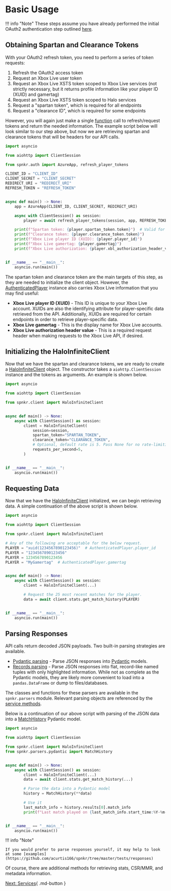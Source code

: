 # Basic Usage

!!! info "Note"
    These steps assume you have already performed the initial OAuth2 authentication step outlined [here](getting-started.md#initial-authentication).

## Obtaining Spartan and Clearance Tokens

With your OAuth2 refresh token, you need to perform a series of token requests:

1. Refresh the OAuth2 access token
1. Request an Xbox Live user token
1. Request an Xbox Live XSTS token scoped to Xbox Live services (not strictly necessary, but it returns profile information like your player ID (XUID) and gamertag)
1. Request an Xbox Live XSTS token scoped to Halo services
1. Request a "spartan token", which is required for all endpoints
1. Request a "clearance ID", which is required for some endpoints

However, you will again just make a single [function](reference/authentication.md#spnkr.auth.core.refresh_player_tokens) call to refresh/request tokens and return the needed information. The example script below will look similar to our step above, but now we are retrieving spartan and clearance tokens that will be headers for our API calls.

```python
import asyncio

from aiohttp import ClientSession

from spnkr.auth import AzureApp, refresh_player_tokens

CLIENT_ID = "CLIENT_ID"
CLIENT_SECRET = "CLIENT_SECRET"
REDIRECT_URI = "REDIRECT_URI"
REFRESH_TOKEN = "REFRESH_TOKEN"


async def main() -> None:
    app = AzureApp(CLIENT_ID, CLIENT_SECRET, REDIRECT_URI)

    async with ClientSession() as session:
        player = await refresh_player_tokens(session, app, REFRESH_TOKEN)

    print(f"Spartan token: {player.spartan_token.token}")  # Valid for 4 hours.
    print(f"Clearance token: {player.clearance_token.token}")
    print(f"Xbox Live player ID (XUID): {player.player_id}")
    print(f"Xbox Live gamertag: {player.gamertag}")
    print(f"Xbox Live authorization: {player.xbl_authorization_header_value}")


if __name__ == "__main__":
    asyncio.run(main())
```

The spartan token and clearance token are the main targets of this step, as they are needed to initialize the client object. However, the [AuthenticatedPlayer](reference/authentication.md#spnkr.auth.player.AuthenticatedPlayer) instance also carries Xbox Live information that you may find useful:

- **Xbox Live player ID (XUID)** - This ID is unique to your Xbox Live account. XUIDs are also the identifying attribute for player-specific data retrieved from the API. Additionally, XUIDs are required for certain endpoints in order to retrieve player-specific data.
- **Xbox Live gamertag** - This is the display name for Xbox Live accounts.
- **Xbox Live authorization header value** - This is a required request header when making requests to the Xbox Live API, if desired.

## Initializing the HaloInfiniteClient

Now that we have the spartan and clearance tokens, we are ready to create a [HaloInfiniteClient](reference/client.md) object. The constructor takes a `aiohttp.ClientSession` instance and the tokens as arguments. An example is shown below.

```python
import asyncio

from aiohttp import ClientSession

from spnkr.client import HaloInfiniteClient


async def main() -> None:
    async with ClientSession() as session:
        client = HaloInfiniteClient(
            session=session,
            spartan_token="SPARTAN_TOKEN",
            clearance_token="CLEARANCE_TOKEN",
            # Optional, default rate is 5. Pass None for no rate-limiting
            requests_per_second=5,
        )


if __name__ == "__main__":
    asyncio.run(main())
```

## Requesting Data

Now that we have the [HaloInfiniteClient](reference/client.md) initialized, we can begin retrieving data. A simple continuation of the above script is shown below.

```python
import asyncio

from aiohttp import ClientSession

from spnkr.client import HaloInfiniteClient

# Any of the following are acceptable for the below request.
PLAYER = "xuid(1234567890123456)"  # AuthenticatedPlayer.player_id
PLAYER = "1234567890123456"
PLAYER = 1234567890123456
PLAYER = "MyGamertag"  # AuthenticatedPlayer.gamertag


async def main() -> None:
    async with ClientSession() as session:
        client = HaloInfiniteClient(...)

        # Request the 25 most recent matches for the player.
        data = await client.stats.get_match_history(PLAYER)


if __name__ == "__main__":
    asyncio.run(main())
```

## Parsing Responses

API calls return decoded JSON payloads. Two built-in parsing strategies are available.

- [Pydantic parsing](reference/pydantic-parsing.md) - Parse JSON responses into [Pydantic](https://docs.pydantic.dev/latest/) models.
- [Records parsing](reference/records-parsing.md) - Parse JSON responses into flat, record-like named tuples with only highlighted information. While not as complete as the Pydantic models, they are likely more convenient to load into a `pandas.DataFrame` or dump to files/databases.

The classes and functions for these parsers are available in the `spnkr.parsers` module. Relevant parsing objects are referenced by the [service methods](reference/services.md).

Below is a continuation of our above script with parsing of the JSON data into a [MatchHistory](reference/pydantic-parsing.md#spnkr.parsers.pydantic.stats.MatchHistory) Pydantic model.

```python
import asyncio

from aiohttp import ClientSession

from spnkr.client import HaloInfiniteClient
from spnkr.parsers.pydantic import MatchHistory


async def main() -> None:
    async with ClientSession() as session:
        client = HaloInfiniteClient(...)
        data = await client.stats.get_match_history(...)

        # Parse the data into a Pydantic model
        history = MatchHistory(**data)

        # Use it
        last_match_info = history.results[0].match_info
        print(f"Last match played on {last_match_info.start_time:%Y-%m-%d}")


if __name__ == "__main__":
    asyncio.run(main())
```

!!! info "Note"

    If you would prefer to parse responses yourself, it may help to look at some [examples](https://github.com/acurtis166/spnkr/tree/master/tests/responses)

Of course, there are additional methods for retrieving stats, CSR/MMR, and metadata information.

[Next: Services](reference/services.md){ .md-button }